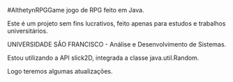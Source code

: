 #AlthetynRPGGame
jogo de RPG feito em Java.

Este é um projeto sem fins lucrativos, feito apenas para estudos e trabalhos universitários.

UNIVERSIDADE SÂO FRANCISCO - Análise e Desenvolvimento de Sistemas.

Estou utilizando a API slick2D, integrada a classe java.util.Random.

Logo teremos algumas atualizações.
